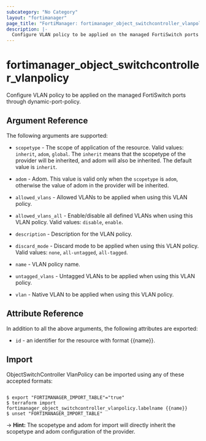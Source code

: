 ```yaml
---
subcategory: "No Category"
layout: "fortimanager"
page_title: "FortiManager: fortimanager_object_switchcontroller_vlanpolicy"
description: |-
  Configure VLAN policy to be applied on the managed FortiSwitch ports through dynamic-port-policy.
---
```


# fortimanager_object_switchcontroller_vlanpolicy
Configure VLAN policy to be applied on the managed FortiSwitch ports through dynamic-port-policy.

## Argument Reference


The following arguments are supported:

* `scopetype` - The scope of application of the resource. Valid values: `inherit`, `adom`, `global`. The `inherit` means that the scopetype of the provider will be inherited, and adom will also be inherited. The default value is `inherit`.
* `adom` - Adom. This value is valid only when the `scopetype` is `adom`, otherwise the value of adom in the provider will be inherited.

* `allowed_vlans` - Allowed VLANs to be applied when using this VLAN policy.
* `allowed_vlans_all` - Enable/disable all defined VLANs when using this VLAN policy. Valid values: `disable`, `enable`.

* `description` - Description for the VLAN policy.
* `discard_mode` - Discard mode to be applied when using this VLAN policy. Valid values: `none`, `all-untagged`, `all-tagged`.

* `name` - VLAN policy name.
* `untagged_vlans` - Untagged VLANs to be applied when using this VLAN policy.
* `vlan` - Native VLAN to be applied when using this VLAN policy.


## Attribute Reference

In addition to all the above arguments, the following attributes are exported:
* `id` - an identifier for the resource with format {{name}}.

## Import

ObjectSwitchController VlanPolicy can be imported using any of these accepted formats:
```

$ export "FORTIMANAGER_IMPORT_TABLE"="true"
$ terraform import fortimanager_object_switchcontroller_vlanpolicy.labelname {{name}}
$ unset "FORTIMANAGER_IMPORT_TABLE"
```
-> **Hint:** The scopetype and adom for import will directly inherit the scopetype and adom configuration of the provider.
